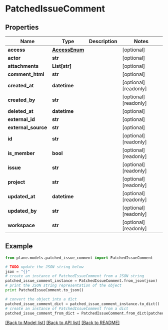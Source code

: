 # PatchedIssueComment


## Properties
Name | Type | Description | Notes
------------ | ------------- | ------------- | -------------
**access** | [**AccessEnum**](AccessEnum.md) |  | [optional] 
**actor** | **str** |  | [optional] 
**attachments** | **List[str]** |  | [optional] 
**comment_html** | **str** |  | [optional] 
**created_at** | **datetime** |  | [optional] [readonly] 
**created_by** | **str** |  | [optional] [readonly] 
**deleted_at** | **datetime** |  | [optional] 
**external_id** | **str** |  | [optional] 
**external_source** | **str** |  | [optional] 
**id** | **str** |  | [optional] [readonly] 
**is_member** | **bool** |  | [optional] [readonly] 
**issue** | **str** |  | [optional] [readonly] 
**project** | **str** |  | [optional] [readonly] 
**updated_at** | **datetime** |  | [optional] [readonly] 
**updated_by** | **str** |  | [optional] [readonly] 
**workspace** | **str** |  | [optional] [readonly] 

## Example

```python
from plane.models.patched_issue_comment import PatchedIssueComment

# TODO update the JSON string below
json = "{}"
# create an instance of PatchedIssueComment from a JSON string
patched_issue_comment_instance = PatchedIssueComment.from_json(json)
# print the JSON string representation of the object
print PatchedIssueComment.to_json()

# convert the object into a dict
patched_issue_comment_dict = patched_issue_comment_instance.to_dict()
# create an instance of PatchedIssueComment from a dict
patched_issue_comment_from_dict = PatchedIssueComment.from_dict(patched_issue_comment_dict)
```
[[Back to Model list]](../README.md#documentation-for-models) [[Back to API list]](../README.md#documentation-for-api-endpoints) [[Back to README]](../README.md)


